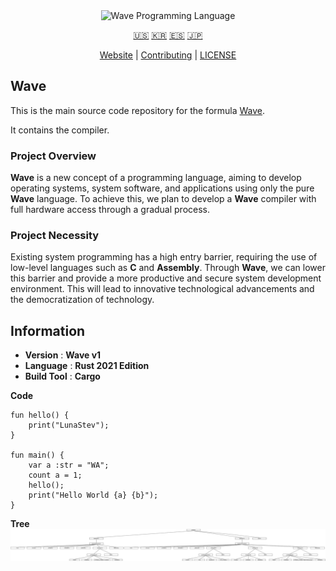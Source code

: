 <div align="center">
  <picture>
    <img alt="Wave Programming Language"
         src="https://wave-lang.dev/assets/img/features/wave.png"
         width="50%">
  </picture>

[🇺🇸][ENGLISH] [🇰🇷][KOREAN] [🇪🇸][SPANISH] [🇯🇵][JAPANESE]

[Website][Wave] | [Contributing] | [LICENSE]

</div>

[Wave]: https://www.wave-lang.dev
[Contributing]: CONTRIBUTING.md
[LICENSE]: LICENSE

[KOREAN]: .github/readme/KOREAN.md
[ENGLISH]: README.md
[SPANISH]: .github/readme/SPANISH.md
[JAPANESE]: .github/readme/JAPANESE.md

## Wave

This is the main source code repository for the formula [Wave].

It contains the compiler.

### Project Overview

**Wave** is a new concept of a programming language, aiming to develop operating systems, system software, and applications using only the pure **Wave** language.
To achieve this, we plan to develop a **Wave** compiler with full hardware access through a gradual process.

### Project Necessity

Existing system programming has a high entry barrier, requiring the use of low-level languages such as **C** and **Assembly**.
Through **Wave**, we can lower this barrier and provide a more productive and secure system development environment.
This will lead to innovative technological advancements and the democratization of technology.


## Information

- **Version** : **Wave v1**
- **Language** : **Rust 2021 Edition**
- **Build Tool** : **Cargo**

**Code**

```wave
fun hello() {
    print("LunaStev");
}

fun main() {
    var a :str = "WA";
    count a = 1;
    hello();
    print("Hello World {a} {b}");
}
```

**Tree**
![Tree](.github/readme/wavetree.svg)